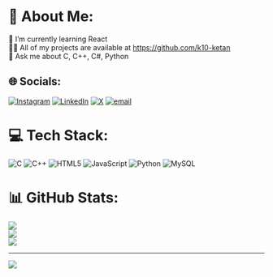 # 💫 About Me:
🌱 I’m currently learning React<br>👨‍💻 All of my projects are available at https://github.com/k10-ketan<br>💬 Ask me about C, C++, C#, Python


## 🌐 Socials:
[![Instagram](https://img.shields.io/badge/Instagram-%23E4405F.svg?logo=Instagram&logoColor=white)](https://instagram.com/ketan.nnn) [![LinkedIn](https://img.shields.io/badge/LinkedIn-%230077B5.svg?logo=linkedin&logoColor=white)](https://linkedin.com/in/https://www.linkedin.com/in/ketank10/) [![X](https://img.shields.io/badge/X-black.svg?logo=X&logoColor=white)](https://x.com/ketankakoria) [![email](https://img.shields.io/badge/Email-D14836?logo=gmail&logoColor=white)](mailto:kokk48510@gmail.com) 

# 💻 Tech Stack:
![C](https://img.shields.io/badge/c-%2300599C.svg?style=for-the-badge&logo=c&logoColor=white) ![C++](https://img.shields.io/badge/c++-%2300599C.svg?style=for-the-badge&logo=c%2B%2B&logoColor=white) ![HTML5](https://img.shields.io/badge/html5-%23E34F26.svg?style=for-the-badge&logo=html5&logoColor=white) ![JavaScript](https://img.shields.io/badge/javascript-%23323330.svg?style=for-the-badge&logo=javascript&logoColor=%23F7DF1E) ![Python](https://img.shields.io/badge/python-3670A0?style=for-the-badge&logo=python&logoColor=ffdd54) ![MySQL](https://img.shields.io/badge/mysql-4479A1.svg?style=for-the-badge&logo=mysql&logoColor=white)
# 📊 GitHub Stats:
![](https://github-readme-stats.vercel.app/api?username=k10-ketan&theme=dark&hide_border=false&include_all_commits=false&count_private=false)<br/>
![](https://nirzak-streak-stats.vercel.app/?user=k10-ketan&theme=dark&hide_border=false)<br/>
![](https://github-readme-stats.vercel.app/api/top-langs/?username=k10-ketan&theme=dark&hide_border=false&include_all_commits=false&count_private=false&layout=compact)

---
[![](https://visitcount.itsvg.in/api?id=k10-ketan&icon=0&color=0)](https://visitcount.itsvg.in)

<!-- Proudly created with GPRM ( https://gprm.itsvg.in ) -->
